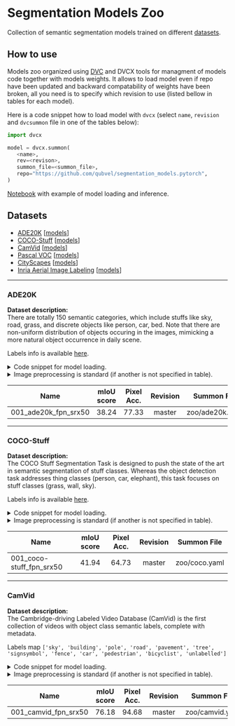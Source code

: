 # Segmentation Models Zoo

Collection of semantic segmentation models trained on different [datasets](#datasets).

## How to use

Models zoo organized using [DVC](https://dvc.org) and DVCX tools for managment of models code together with models weights. It allows to load model even if repo have been updated and backward compatability of weights have been broken, all you need is to specify which revision to use (listed bellow in tables for each model).  

Here is a code snippet how to load model with `dvcx` (select `name`, `revision` and `dvcsummon` file in one of the tables below):
 ```python
import dvcx

model = dvcx.summon(
    <name>, 
    rev=<revison>, 
    summon_file=<summon_file>,
    repo="https://github.com/qubvel/segmentation_models.pytorch",
)
```
[Notebook](../examples/pretrained%20models%20inference.ipynb) with example of model loading and inference. 

## Datasets

 - [ADE20K](http://sceneparsing.csail.mit.edu/) [[models](#ade20k)]
 - [COCO-Stuff](http://cocodataset.org/#stuff-eval) [[models](#coco-stuff)]
 - [CamVid](https://mi.eng.cam.ac.uk/research/projects/VideoRec/CamVid/) [[models](#camvid)]
 - [Pascal VOC](http://host.robots.ox.ac.uk/pascal/VOC/) [[models](#pascal-voc)]
 - [CityScapes](https://www.cityscapes-dataset.com/) [[models](#cityscapes)]
 - [Inria Aerial Image Labeling](https://project.inria.fr/aerialimagelabeling/) [[models](#inria)]
 
 ---
 
 ### ADE20K
 **Dataset description:**  
 There are totally 150 semantic categories, which include stuffs like sky, road, grass, and discrete objects like person, car, bed. Note that there are non-uniform distribution of objects occuring in the images, mimicking a more natural object occurrence in daily scene.

Labels info is available [here](https://github.com/CSAILVision/placeschallenge/blob/master/sceneparsing/objectInfo150.txt).

<details>
<summary>Code snippet for model loading.</summary>
<p>

```python
name =   # paste model name here
rev =    # paste revison here
summon_file =   # paste summon file name here
repo = "https://github.com/qubvel/segmentation_models.pytorch/"

model = dvcx.summon(name, rev=rev, repo=repo, summon_file=summon_file)
```
</p>
</details>

<details>
<summary>Image preprocessing is standard (if another is not specified in table).</summary>
<p>

```python
mean = np.array([123.67, 116.28, 103.53])
std = np.array([58.39, 57.12, 57.37])
preprocessed_image = (image - mean) / std
```
</p>
</details>

| Name                    | mIoU score | Pixel Acc\. | Revision | Summon File     |
|-------------------------|:----------:|:-----------:|:--------:|:---------------:|
| 001_ade20k\_fpn\_srx50  | 38\.24     | 77\.33      | master   | zoo/ade20k.yaml |

---

 ### COCO-Stuff
 **Dataset description:**  
 The COCO Stuff Segmentation Task is designed to push the state of the art in semantic segmentation of stuff classes. Whereas the object detection task addresses thing classes (person, car, elephant), this task focuses on stuff classes (grass, wall, sky).

Labels info is available [here](https://github.com/nightrome/cocostuff/blob/master/labels.md).

<details>
<summary>Code snippet for model loading.</summary>
<p>

```python
name =   # paste model name here
rev =    # paste revison here
summon_file =   # paste summon file name here
repo = "https://github.com/qubvel/segmentation_models.pytorch/"

model = dvcx.summon(name, rev=rev, repo=repo, summon_file=summon_file)
```
</p>
</details>

<details>
<summary>Image preprocessing is standard (if another is not specified in table).</summary>
<p>

```python
mean = np.array([123.67, 116.28, 103.53])
std = np.array([58.39, 57.12, 57.37])
preprocessed_image = (image - mean) / std
```
</p>
</details>

| Name                        | mIoU score | Pixel Acc\. | Revision | Summon File     |
|-----------------------------|:----------:|:-----------:|:--------:|:---------------:|
| 001_coco-stuff\_fpn\_srx50  | 41.94      | 64.73       | master   | zoo/coco.yaml   |

---

 ### CamVid
 **Dataset description:**  
 The Cambridge-driving Labeled Video Database (CamVid) is the first collection of videos with object class semantic labels, complete with metadata.

Labels map ```['sky', 'building', 'pole', 'road', 'pavement', 'tree', 'signsymbol', 'fence', 'car', 'pedestrian', 'bicyclist', 'unlabelled']```

<details>
<summary>Code snippet for model loading.</summary>
<p>

```python
name =   # paste model name here
rev =    # paste revison here
summon_file =   # paste summon file name here
repo = "https://github.com/qubvel/segmentation_models.pytorch/"

model = dvcx.summon(name, rev=rev, repo=repo, summon_file=summon_file)
```
</p>
</details>

<details>
<summary>Image preprocessing is standard (if another is not specified in table).</summary>
<p>

```python
mean = np.array([123.67, 116.28, 103.53])
std = np.array([58.39, 57.12, 57.37])
preprocessed_image = (image - mean) / std
```
</p>
</details>

| Name                    | mIoU score | Pixel Acc\. | Revision | Summon File     |
|-------------------------|:----------:|:-----------:|:--------:|:---------------:|
| 001_camvid\_fpn\_srx50  | 76.18      | 94.68       | master   | zoo/camvid.yaml |

